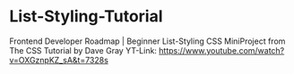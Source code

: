 # List-Styling-Tutorial
Frontend Developer Roadmap | Beginner List-Styling CSS
MiniProject from The CSS Tutorial by Dave Gray YT-Link: https://www.youtube.com/watch?v=OXGznpKZ_sA&t=7328s
